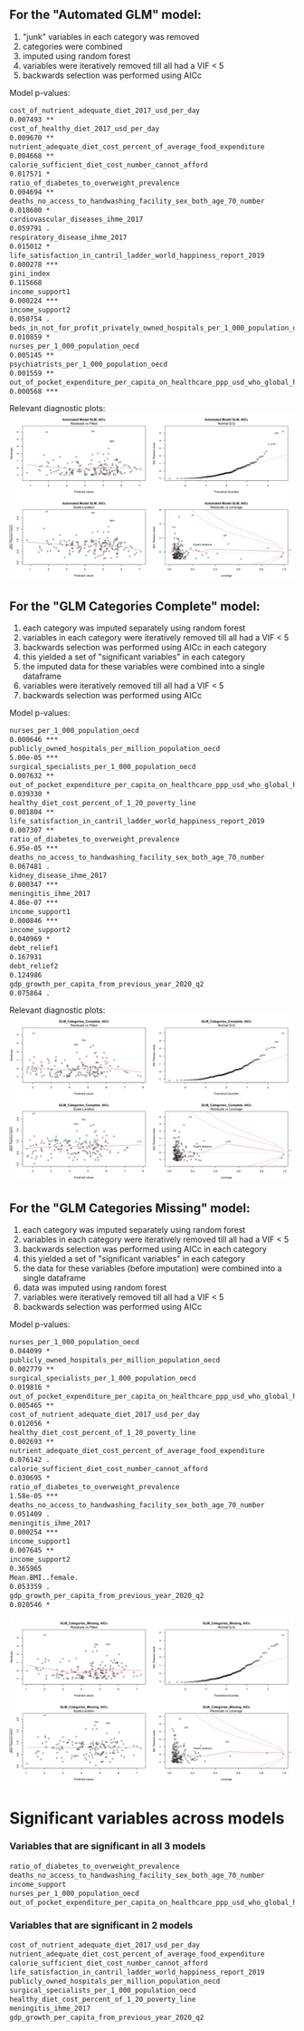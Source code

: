 ## For the "Automated GLM" model:

1. "junk" variables in each category was removed
2. categories were combined
3. imputed using random forest
4. variables were iteratively removed till all had a VIF < 5
5. backwards selection was performed using AICc

Model p-values:
```
cost_of_nutrient_adequate_diet_2017_usd_per_day                                          0.007493 ** 
cost_of_healthy_diet_2017_usd_per_day                                                    0.009670 ** 
nutrient_adequate_diet_cost_percent_of_average_food_expenditure                          0.004668 ** 
calorie_sufficient_diet_cost_number_cannot_afford                                        0.017571 *  
ratio_of_diabetes_to_overweight_prevalence                                               0.004694 ** 
deaths_no_access_to_handwashing_facility_sex_both_age_70_number                          0.018600 *  
cardiovascular_diseases_ihme_2017                                                        0.059791 .  
respiratory_disease_ihme_2017                                                            0.015012 *  
life_satisfaction_in_cantril_ladder_world_happiness_report_2019                          0.000278 ***
gini_index                                                                               0.115668    
income_support1                                                                          0.000224 ***
income_support2                                                                          0.050754 .  
beds_in_not_for_profit_privately_owned_hospitals_per_1_000_population_oecd               0.010859 *  
nurses_per_1_000_population_oecd                                                         0.005145 ** 
psychiatrists_per_1_000_population_oecd                                                  0.001559 ** 
out_of_pocket_expenditure_per_capita_on_healthcare_ppp_usd_who_global_health_expenditure 0.000568 ***
```

Relevant diagnostic plots:
![Automated_Model_GLM_diagnostics](Automated_Model_GLM.png)

## For the "GLM Categories Complete" model:
1. each category was imputed separately using random forest
2. variables in each category were iteratively removed till all had a VIF < 5
3. backwards selection was performed using AICc in each category
4. this yielded a set of "significant variables" in each category
5. the imputed data for these variables were combined into a single dataframe
6. variables were iteratively removed till all had a VIF < 5
7. backwards selection was performed using AICc

Model p-values:
```
nurses_per_1_000_population_oecd                                                         0.000646 ***
publicly_owned_hospitals_per_million_population_oecd                                     5.00e-05 ***
surgical_specialists_per_1_000_population_oecd                                           0.007632 ** 
out_of_pocket_expenditure_per_capita_on_healthcare_ppp_usd_who_global_health_expenditure 0.039330 *  
healthy_diet_cost_percent_of_1_20_poverty_line                                           0.001804 ** 
life_satisfaction_in_cantril_ladder_world_happiness_report_2019                          0.007307 ** 
ratio_of_diabetes_to_overweight_prevalence                                               6.95e-05 ***
deaths_no_access_to_handwashing_facility_sex_both_age_70_number                          0.067481 .  
kidney_disease_ihme_2017                                                                 0.000347 ***
meningitis_ihme_2017                                                                     4.86e-07 ***
income_support1                                                                          0.000846 ***
income_support2                                                                          0.040969 *  
debt_relief1                                                                             0.167931    
debt_relief2                                                                             0.124986    
gdp_growth_per_capita_from_previous_year_2020_q2                                         0.075864 .  
```
Relevant diagnostic plots:
![GLM Categories Complete](GLM_Categories_Complete.png)

## For the "GLM Categories Missing" model:
1. each category was imputed separately using random forest
2. variables in each category were iteratively removed till all had a VIF < 5
3. backwards selection was performed using AICc in each category
4. this yielded a set of "significant variables" in each category
5. the data for these variables (before imputation) were combined into a single dataframe
6. data was imputed using random forest
7. variables were iteratively removed till all had a VIF < 5
8. backwards selection was performed using AICc

Model p-values:
```
nurses_per_1_000_population_oecd                                                         0.044099 *  
publicly_owned_hospitals_per_million_population_oecd                                     0.002779 ** 
surgical_specialists_per_1_000_population_oecd                                           0.019816 *  
out_of_pocket_expenditure_per_capita_on_healthcare_ppp_usd_who_global_health_expenditure 0.005465 ** 
cost_of_nutrient_adequate_diet_2017_usd_per_day                                          0.012056 *  
healthy_diet_cost_percent_of_1_20_poverty_line                                           0.002693 ** 
nutrient_adequate_diet_cost_percent_of_average_food_expenditure                          0.076142 .  
calorie_sufficient_diet_cost_number_cannot_afford                                        0.030695 *  
ratio_of_diabetes_to_overweight_prevalence                                               1.58e-05 ***
deaths_no_access_to_handwashing_facility_sex_both_age_70_number                          0.051409 .  
meningitis_ihme_2017                                                                     0.000254 ***
income_support1                                                                          0.007645 ** 
income_support2                                                                          0.365965    
Mean.BMI..female.                                                                        0.053359 .  
gdp_growth_per_capita_from_previous_year_2020_q2                                         0.020546 * 
```
![GLM Categories Missing](GLM_Categories_Missing.png)

# Significant variables across models
### Variables that are significant in all 3 models
```
ratio_of_diabetes_to_overweight_prevalence
deaths_no_access_to_handwashing_facility_sex_both_age_70_number
income_support
nurses_per_1_000_population_oecd
out_of_pocket_expenditure_per_capita_on_healthcare_ppp_usd_who_global_health_expenditure
```
### Variables that are significant in 2 models
```
cost_of_nutrient_adequate_diet_2017_usd_per_day
nutrient_adequate_diet_cost_percent_of_average_food_expenditure
calorie_sufficient_diet_cost_number_cannot_afford
life_satisfaction_in_cantril_ladder_world_happiness_report_2019
publicly_owned_hospitals_per_million_population_oecd
surgical_specialists_per_1_000_population_oecd
healthy_diet_cost_percent_of_1_20_poverty_line
meningitis_ihme_2017
gdp_growth_per_capita_from_previous_year_2020_q2
```

